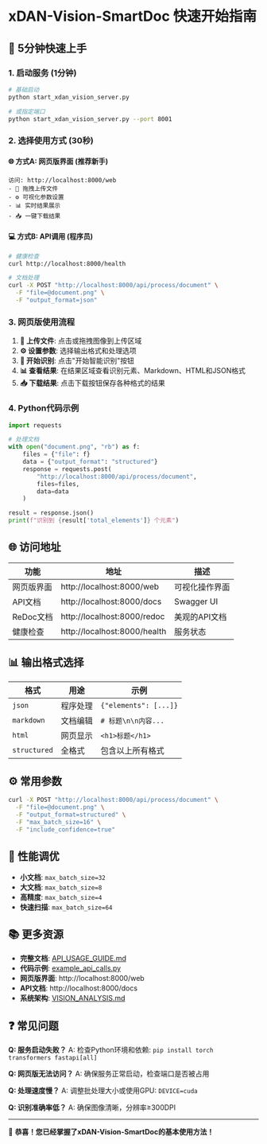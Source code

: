 # xDAN-Vision-SmartDoc 快速开始指南

## 🚀 5分钟快速上手

### 1. 启动服务 (1分钟)

```bash
# 基础启动
python start_xdan_vision_server.py

# 或指定端口
python start_xdan_vision_server.py --port 8001
```

### 2. 选择使用方式 (30秒)

#### 🌐 方式A: 网页版界面 (推荐新手)
```
访问: http://localhost:8000/web
- 📱 拖拽上传文件
- ⚙️ 可视化参数设置
- 📊 实时结果展示
- 📥 一键下载结果
```

#### 💻 方式B: API调用 (程序员)
```bash
# 健康检查
curl http://localhost:8000/health

# 文档处理
curl -X POST "http://localhost:8000/api/process/document" \
  -F "file=@document.png" \
  -F "output_format=json"
```

### 3. 网页版使用流程

1. **📁 上传文件**: 点击或拖拽图像到上传区域
2. **⚙️ 设置参数**: 选择输出格式和处理选项
3. **🚀 开始识别**: 点击"开始智能识别"按钮
4. **📊 查看结果**: 在结果区域查看识别元素、Markdown、HTML和JSON格式
5. **📥 下载结果**: 点击下载按钮保存各种格式的结果

### 4. Python代码示例

```python
import requests

# 处理文档
with open("document.png", "rb") as f:
    files = {"file": f}
    data = {"output_format": "structured"}
    response = requests.post(
        "http://localhost:8000/api/process/document",
        files=files, 
        data=data
    )

result = response.json()
print(f"识别到 {result['total_elements']} 个元素")
```

## 🌐 访问地址

| 功能 | 地址 | 描述 |
|------|------|------|
| 网页版界面 | http://localhost:8000/web | 可视化操作界面 |
| API文档 | http://localhost:8000/docs | Swagger UI |
| ReDoc文档 | http://localhost:8000/redoc | 美观的API文档 |
| 健康检查 | http://localhost:8000/health | 服务状态 |

## 📊 输出格式选择

| 格式 | 用途 | 示例 |
|------|------|------|
| `json` | 程序处理 | `{"elements": [...]}` |
| `markdown` | 文档编辑 | `# 标题\n\n内容...` |
| `html` | 网页显示 | `<h1>标题</h1>` |
| `structured` | 全格式 | 包含以上所有格式 |

## ⚙️ 常用参数

```bash
curl -X POST "http://localhost:8000/api/process/document" \
  -F "file=@document.png" \
  -F "output_format=structured" \
  -F "max_batch_size=16" \
  -F "include_confidence=true"
```

## 🔧 性能调优

- **小文档**: `max_batch_size=32`
- **大文档**: `max_batch_size=8` 
- **高精度**: `max_batch_size=4`
- **快速扫描**: `max_batch_size=64`

## 📚 更多资源

- **完整文档**: [API_USAGE_GUIDE.md](API_USAGE_GUIDE.md)
- **代码示例**: [example_api_calls.py](example_api_calls.py)
- **网页版界面**: http://localhost:8000/web
- **API文档**: http://localhost:8000/docs
- **系统架构**: [VISION_ANALYSIS.md](VISION_ANALYSIS.md)

## ❓ 常见问题

**Q: 服务启动失败？**
A: 检查Python环境和依赖: `pip install torch transformers fastapi[all]`

**Q: 网页版无法访问？**
A: 确保服务正常启动，检查端口是否被占用

**Q: 处理速度慢？**
A: 调整批处理大小或使用GPU: `DEVICE=cuda`

**Q: 识别准确率低？**
A: 确保图像清晰，分辨率≥300DPI

---

🎉 **恭喜！您已经掌握了xDAN-Vision-SmartDoc的基本使用方法！** 